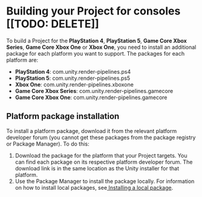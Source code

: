 # Building your Project for consoles [[TODO: DELETE]]

To build a Project for the **PlayStation 4**, **PlayStation 5**, **Game Core Xbox Series**, **Game Core Xbox One** or **Xbox One**, you need to install an additional package for each platform you want to support. The packages for each platform are:

- **PlayStation 4**: com.unity.render-pipelines.ps4
- **PlayStation 5**: com.unity.render-pipelines.ps5
- **Xbox One**: com.unity.render-pipelines.xboxone
- **Game Core Xbox Series**: com.unity.render-pipelines.gamecore
- **Game Core Xbox One**: com.unity.render-pipelines.gamecore

## Platform package installation

To install a platform package, download it from the relevant platform developer forum (you cannot get these packages from the package registry or Package Manager). To do this:

1. Download the package for the platform that your Project targets. You can find each package on its respective platform developer forum. The download link is in the same location as the Unity installer for that platform.
2. Use the Package Manager to install the package locally. For information on how to install local packages, see[ Installing a local package](https://docs.unity3d.com/Manual/upm-ui-local.html).
